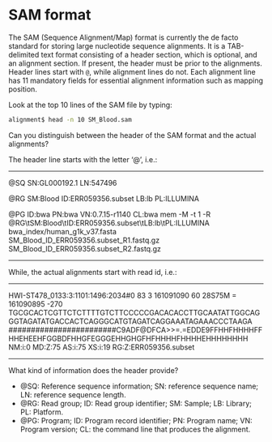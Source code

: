 # SAM format

The SAM (Sequence Alignment/Map) format is currently the de facto
standard for storing large nucleotide sequence alignments. It is a
TAB-delimited text format consisting of a header section, which is
optional, and an alignment section. If present, the header must be prior
to the alignments. Header lines start with `@`, while alignment lines do
not. Each alignment line has 11 mandatory fields for essential alignment
information such as mapping position.

Look at the top 10 lines of the SAM file by typing:

```bash
alignment$ head -n 10 SM_Blood.sam
```

Can you distinguish between the header of the SAM format and the actual
alignments?

The header line starts with the letter ‘@’, i.e.:

  ----- ------------ -------------- ---------- ----------------------------------------------------------------------------------------------------------
  @SQ     SN:GL000192.1   LN:547496

  @RG     SM:Blood        ID:ERR059356.subset     LB:lb   PL:ILLUMINA

  @PG     ID:bwa  PN:bwa  VN:0.7.15-r1140 CL:bwa mem -M -t 1 -R @RG\tSM:Blood\tID:ERR059356.subset\tLB:lb\tPL:ILLUMINA bwa_index/human_g1k_v37.fasta SM_Blood_ID_ERR059356.subset_R1.fastq.gz SM_Blood_ID_ERR059356.subset_R2.fastq.gz
  ----- ------------ -------------- ---------- ----------------------------------------------------------------------------------------------------------

While, the actual alignments start with read id, i.e.:

  -------------- ---- ------ -----
  HWI-ST478_0133:3:1101:1496:2034#0 83  3   161091090  60      28S75M  =       161090895       -270    TGCGCACTCGTTCTCTTTTGTCTTCCCCCGACACACCTTGCAATATTGGCAGGGTAGATATGACCACTCAGGGCATGTAGATCAGGAAATAGAAACCCTAAGA ########################C9ADF@DFCA>>=.=EDDE9FFHHFHHHHFFHHEHEEHFGGBDFHHGFEGGGEHHGHGFHFHHHHFHHHHEHHHHHHHH NM:i:0  MD:Z:75 AS:i:75 XS:i:19 RG:Z:ERR059356.subset
  -------------- ---- ------ -----


What kind of information does the header provide?

- @SQ: Reference sequence information; SN: reference sequence name; LN: reference sequence length.
- @RG: Read group; ID: Read group identifier; SM: Sample; LB: Library; PL: Platform.
- @PG: Program; ID: Program record identifier; PN: Program name; VN: Program version; CL: the command line that produces the alignment.
